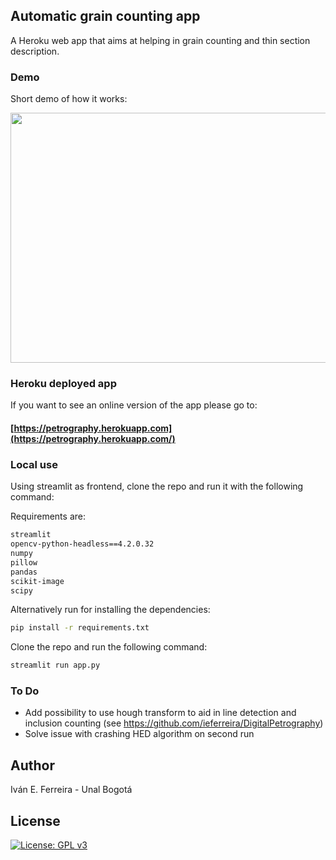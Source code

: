 ## Automatic grain counting app

A Heroku web app that aims at helping in grain counting and thin section description.

### Demo

Short demo of how it works:

<img src="demo_gif.gif" width="800" height="400"/>

### Heroku deployed app

If you want to see an online version of the app please go to:

#### [https://petrography.herokuapp.com](https://petrography.herokuapp.com/)

### Local use

Using streamlit as frontend, clone the repo and run it with the following command:

Requirements are:

```bash
streamlit
opencv-python-headless==4.2.0.32
numpy
pillow
pandas
scikit-image
scipy
```

Alternatively run for installing the dependencies:

```bash
pip install -r requirements.txt
```

Clone the repo and run the following command:

```bash
streamlit run app.py
```

### To Do

- Add possibility to use hough transform to aid in line detection and inclusion counting (see https://github.com/ieferreira/DigitalPetrography)
- Solve issue with crashing HED algorithm on second run

## Author

Iván E. Ferreira - Unal Bogotá

## License

[![License: GPL v3](https://img.shields.io/badge/License-GPLv3-blue.svg)](https://www.gnu.org/licenses/gpl-3.0)
